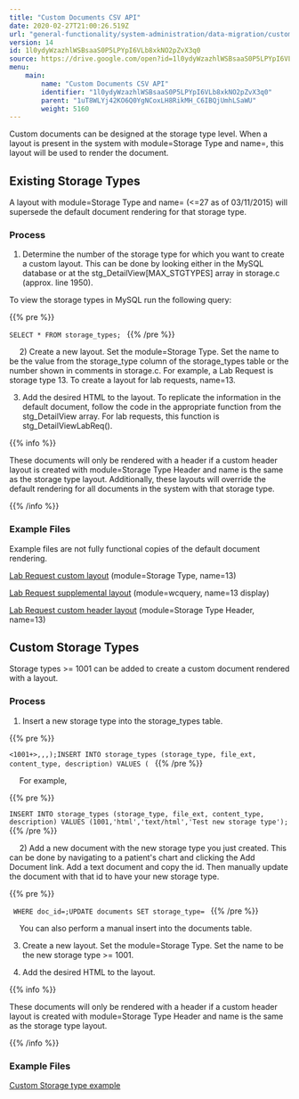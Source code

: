 ```yaml
---
title: "Custom Documents CSV API"
date: 2020-02-27T21:00:26.519Z
url: "general-functionality/system-administration/data-migration/custom-documents-csv-api.html"
version: 14
id: 1l0ydyWzazhlWSBsaaS0P5LPYpI6VLb8xkNO2pZvX3q0
source: https://drive.google.com/open?id=1l0ydyWzazhlWSBsaaS0P5LPYpI6VLb8xkNO2pZvX3q0
menu:
    main:
        name: "Custom Documents CSV API"
        identifier: "1l0ydyWzazhlWSBsaaS0P5LPYpI6VLb8xkNO2pZvX3q0"
        parent: "1uT8WLYj42KO6Q0YgNCoxLH8RikMH_C6IBQjUmhLSaWU"
        weight: 5160
---
```

Custom documents can be designed at the storage type level. When a layout is present in the system with module=Storage Type and name=<storage type>, this layout will be used to render the document.



## Existing Storage Types

A layout with module=Storage Type and name=<existing storage type> (<=27 as of 03/11/2015) will supersede the default document rendering for that storage type.



### Process

1) Determine the number of the storage type for which you want to create a custom layout. This can be done by looking either in the MySQL database or at the stg_DetailView[MAX_STGTYPES] array in storage.c (approx. line 1950).

To view the storage types in MySQL run the following query:



{{% pre %}}

` SELECT * FROM storage_types; 
`
{{% /pre %}}


` 
`
2) Create a new layout. Set the module=Storage Type. Set the name to be the value from the storage_type column of the storage_types table or the number shown in comments in storage.c. For example, a Lab Request is storage type 13. To create a layout for lab requests, name=13.

3) Add the desired HTML to the layout. To replicate the information in the default document, follow the code in the appropriate function from the stg_DetailView array. For lab requests, this function is stg_DetailViewLabReq().

{{% info %}}

These documents will only be rendered with a header if a custom header layout is created with module=Storage Type Header and name is the same as the storage type layout. Additionally, these layouts will override the default rendering for all documents in the system with that storage type.

{{% /info %}}


### Example Files

Example files are not fully functional copies of the default document rendering.

[Lab Request custom layout](https://miewiki.med-web.com/wiki/images/3/32/Storage_Type_13.txt) (module=Storage Type, name=13)

[Lab Request supplemental layout](https://miewiki.med-web.com/wiki/images/a/ad/Lab_Request_supplemental_layout.pdf) (module=wcquery, name=13 display)

[Lab Request custom header layout](https://miewiki.med-web.com/wiki/images/6/69/Storage_Type_Header_13.txt) (module=Storage Type Header, name=13)



## Custom Storage Types

Storage types >= 1001 can be added to create a custom document rendered with a layout.



### Process

1) Insert a new storage type into the storage_types table.



{{% pre %}}

` <1001+>,,,);INSERT INTO storage_types (storage_type, file_ext, content_type, description) VALUES ( 
`
{{% /pre %}}


` 
`
For example,



{{% pre %}}

` INSERT INTO storage_types (storage_type, file_ext, content_type, description) VALUES (1001,'html','text/html','Test new storage type'); 
`
{{% /pre %}}


` 
`
2) Add a new document with the new storage type you just created. This can be done by navigating to a patient's chart and clicking the Add Document link. Add a text document and copy the id. Then manually update the document with that id to have your new storage type.



{{% pre %}}

`  WHERE doc_id=;UPDATE documents SET storage_type= 
`
{{% /pre %}}


` 
`
You can also perform a manual insert into the documents table.

3) Create a new layout. Set the module=Storage Type. Set the name to be the new storage type >= 1001.

4) Add the desired HTML to the layout.

{{% info %}}

These documents will only be rendered with a header if a custom header layout is created with module=Storage Type Header and name is the same as the storage type layout.

{{% /info %}}


### Example Files

[Custom Storage type example](https://miewiki.med-web.com/wiki/images/c/c3/Storage_type_1001_example.pdf)

